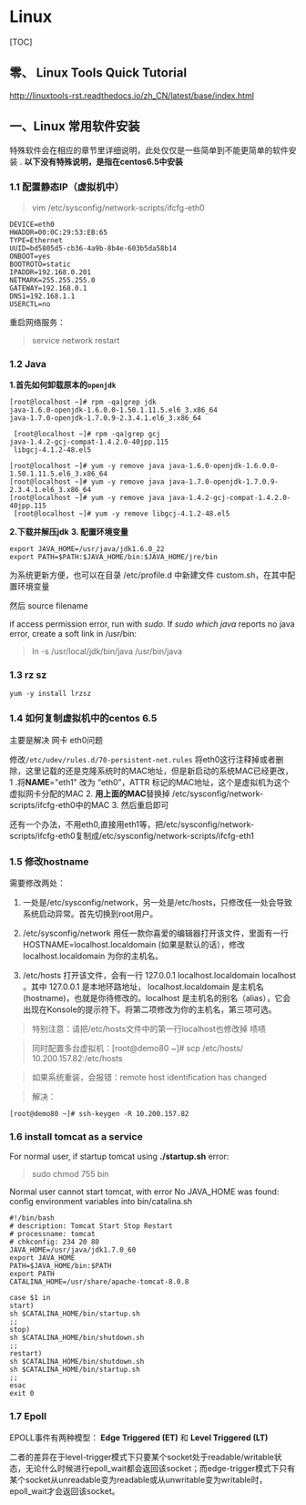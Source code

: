 # Linux
[TOC]

## 零、 Linux Tools Quick Tutorial
http://linuxtools-rst.readthedocs.io/zh_CN/latest/base/index.html

## 一、Linux 常用软件安装

特殊软件会在相应的章节里详细说明，此处仅仅是一些简单到不能更简单的软件安装 .
**以下没有特殊说明，是指在centos6.5中安装**

### 1.1 配置静态IP（虚拟机中）
> vim /etc/sysconfig/network-scripts/ifcfg-eth0
```
DEVICE=eth0
HWADDR=00:0C:29:53:EB:65
TYPE=Ethernet
UUID=bd5805d5-cb36-4a9b-8b4e-603b5da58b14
ONBOOT=yes
BOOTROTO=static
IPADDR=192.168.0.201
NETMARK=255.255.255.0
GATEWAY=192.168.0.1
DNS1=192.168.1.1
USERCTL=no
```

重启网络服务：
> service network restart

### 1.2 Java

**1.首先如何卸载原本的`openjdk`**

```
[root@localhost ~]# rpm -qa|grep jdk
java-1.6.0-openjdk-1.6.0.0-1.50.1.11.5.el6_3.x86_64
java-1.7.0-openjdk-1.7.0.9-2.3.4.1.el6_3.x86_64

 [root@localhost ~]# rpm -qa|grep gcj
java-1.4.2-gcj-compat-1.4.2.0-40jpp.115
 libgcj-4.1.2-48.el5

[root@localhost ~]# yum -y remove java java-1.6.0-openjdk-1.6.0.0-1.50.1.11.5.el6_3.x86_64
[root@localhost ~]# yum -y remove java java-1.7.0-openjdk-1.7.0.9-2.3.4.1.el6_3.x86_64
[root@localhost ~]# yum -y remove java java-1.4.2-gcj-compat-1.4.2.0-40jpp.115
 [root@localhost ~]# yum -y remove libgcj-4.1.2-48.el5
```

**2.下载并解压jdk**
**3. 配置环境变量**

```
export JAVA_HOME=/usr/java/jdk1.6.0_22
export PATH=$PATH:$JAVA_HOME/bin:$JAVA_HOME/jre/bin
```
为系统更新方便，也可以在目录 /etc/profile.d 中新建文件 custom.sh，在其中配置环境变量

然后 source filename

if access permission error, run with *sudo*. If *sudo which java* reports no java error, create a soft link in /usr/bin:
> ln -s /usr/local/jdk/bin/java /usr/bin/java

### 1.3 rz sz

`yum -y install lrzsz `


### 1.4  如何复制虚拟机中的centos 6.5

主要是解决 网卡 eth0问题

修改`/etc/udev/rules.d/70-persistent-net.rules`
将eth0这行注释掉或者删除，这里记载的还是克隆系统时的MAC地址，但是新启动的系统MAC已经更改，
1 .将**NAME**="eth1" 改为 “eth0”，ATTR 标记的MAC地址，这个是虚拟机为这个虚拟网卡分配的MAC
2. **用上面的MAC**替换掉 /etc/sysconfig/network-scripts/ifcfg-eth0中的MAC
3. 然后重启即可

还有一个办法，不用eth0,直接用eth1等，把/etc/sysconfig/network-scripts/ifcfg-eth0复制成/etc/sysconfig/network-scripts/ifcfg-eth1


### 1.5 修改hostname

需要修改两处：
1. 一处是/etc/sysconfig/network，另一处是/etc/hosts，只修改任一处会导致系统启动异常。首先切换到root用户。

2. /etc/sysconfig/network
用任一款你喜爱的编辑器打开该文件，里面有一行 HOSTNAME=localhost.localdomain (如果是默认的话），修改 localhost.localdomain 为你的主机名。

3. /etc/hosts
打开该文件，会有一行 127.0.0.1 localhost.localdomain localhost 。其中 127.0.0.1 是本地环路地址， localhost.localdomain 是主机名(hostname)，也就是你待修改的。localhost 是主机名的别名（alias），它会出现在Konsole的提示符下。将第二项修改为你的主机名，第三项可选。

> 特别注意：请把/etc/hosts文件中的第一行localhost也修改掉 啧啧

> 同时配置多台虚拟机：[root@demo80 ~]# scp /etc/hosts/ 10.200.157.82:/etc/hosts

> 如果系统重装，会报错：remote host identification has changed

> 解决：
```
[root@demo80 ~]# ssh-keygen -R 10.200.157.82
```


### 1.6 install tomcat as a service
For normal user, if startup tomcat using **./startup.sh** error:
> sudo chmod 755 bin

Normal user cannot start tomcat, with error No JAVA_HOME was found:
config environment variables into bin/catalina.sh

```
#!/bin/bash
# description: Tomcat Start Stop Restart
# processname: tomcat
# chkconfig: 234 20 80
JAVA_HOME=/usr/java/jdk1.7.0_60
export JAVA_HOME
PATH=$JAVA_HOME/bin:$PATH
export PATH
CATALINA_HOME=/usr/share/apache-tomcat-8.0.8

case $1 in
start)
sh $CATALINA_HOME/bin/startup.sh
;;
stop)
sh $CATALINA_HOME/bin/shutdown.sh
;;
restart)
sh $CATALINA_HOME/bin/shutdown.sh
sh $CATALINA_HOME/bin/startup.sh
;;
esac
exit 0
```

### 1.7 Epoll
EPOLL事件有两种模型：
**Edge Triggered (ET)** 和
**Level Triggered (LT)**

二者的差异在于level-trigger模式下只要某个socket处于readable/writable状态，无论什么时候进行epoll_wait都会返回该socket；而edge-trigger模式下只有某个socket从unreadable变为readable或从unwritable变为writable时，epoll_wait才会返回该socket。
